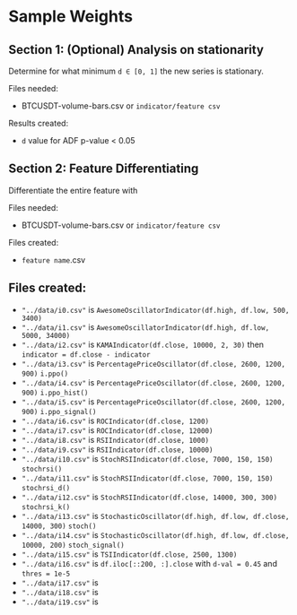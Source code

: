 # Sample Weights
## Section 1: (Optional) Analysis on stationarity
Determine for what minimum `d ∈ [0, 1]` the new series is stationary.

Files needed: 
- BTCUSDT-volume-bars.csv or `indicator/feature csv`

Results created:
- `d` value for ADF p-value < 0.05

## Section 2: Feature Differentiating
Differentiate the entire feature with 

Files needed: 
- BTCUSDT-volume-bars.csv or `indicator/feature csv`

Files created:
- `feature name`.csv



## Files created:
- `"../data/i0.csv"` is `AwesomeOscillatorIndicator(df.high, df.low, 500, 3400)`
- `"../data/i1.csv"` is `AwesomeOscillatorIndicator(df.high, df.low, 5000, 34000)`
- `"../data/i2.csv"` is `KAMAIndicator(df.close, 10000, 2, 30)` then `indicator = df.close - indicator`
- `"../data/i3.csv"` is `PercentagePriceOscillator(df.close, 2600, 1200, 900)` `i.ppo()`
- `"../data/i4.csv"` is `PercentagePriceOscillator(df.close, 2600, 1200, 900)` `i.ppo_hist()`
- `"../data/i5.csv"` is `PercentagePriceOscillator(df.close, 2600, 1200, 900)` `i.ppo_signal()`
- `"../data/i6.csv"` is `ROCIndicator(df.close, 1200)`
- `"../data/i7.csv"` is `ROCIndicator(df.close, 12000)`
- `"../data/i8.csv"` is `RSIIndicator(df.close, 1000)`
- `"../data/i9.csv"` is `RSIIndicator(df.close, 10000)`
- `"../data/i10.csv"` is `StochRSIIndicator(df.close, 7000, 150, 150)` `stochrsi()`
- `"../data/i11.csv"` is `StochRSIIndicator(df.close, 7000, 150, 150)` `stochrsi_d()`
- `"../data/i12.csv"` is `StochRSIIndicator(df.close, 14000, 300, 300)` `stochrsi_k()`
- `"../data/i13.csv"` is `StochasticOscillator(df.high, df.low, df.close, 14000, 300)` `stoch()`
- `"../data/i14.csv"` is `StochasticOscillator(df.high, df.low, df.close, 10000, 200)` `stoch_signal()`
- `"../data/i15.csv"` is `TSIIndicator(df.close, 2500, 1300)`
- `"../data/i16.csv"` is `df.iloc[::200, :].close` with `d-val = 0.45` and `thres = 1e-5`
- `"../data/i17.csv"` is 
- `"../data/i18.csv"` is 
- `"../data/i19.csv"` is 
